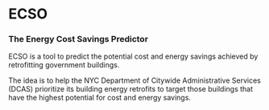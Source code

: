 # ECSO
### The Energy Cost Savings Predictor

ECSO is a tool to predict the potential cost and energy savings achieved by retrofitting government buildings.

The idea is to help the NYC Department of Citywide Administrative Services (DCAS) prioritize
its building energy retrofits to target those buildings that have the highest potential
for cost and energy savings.
